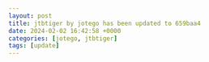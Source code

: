 ```yaml
---
layout: post
title: jtbtiger by jotego has been updated to 659baa4
date: 2024-02-02 16:42:58 +0000
categories: [jotego, jtbtiger]
tags: [update]
---
```


